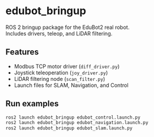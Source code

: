 # edubot_bringup

ROS 2 bringup package for the EduBot2 real robot.  
Includes drivers, teleop, and LiDAR filtering.

## Features
- Modbus TCP motor driver (`diff_driver.py`)
- Joystick teleoperation (`joy_driver.py`)
- LiDAR filtering node (`scan_filter.py`)
- Launch files for SLAM, Navigation, and Control

## Run examples
```bash
ros2 launch edubot_bringup edubot_control.launch.py
ros2 launch edubot_bringup edubot_navigation.launch.py
ros2 launch edubot_bringup edubot_slam.launch.py
```
